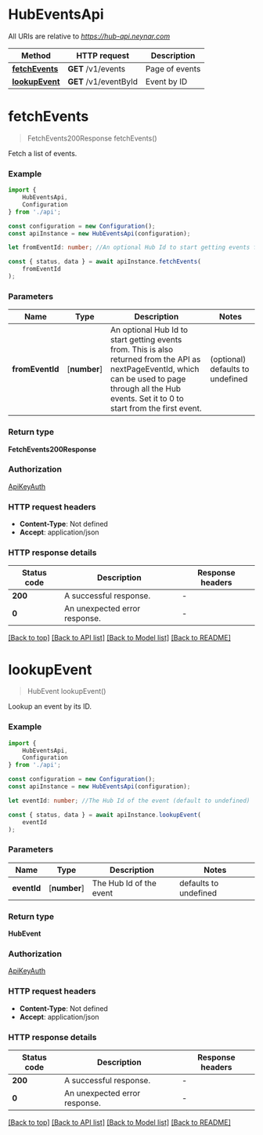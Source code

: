 # HubEventsApi

All URIs are relative to *https://hub-api.neynar.com*

|Method | HTTP request | Description|
|------------- | ------------- | -------------|
|[**fetchEvents**](#fetchevents) | **GET** /v1/events | Page of events|
|[**lookupEvent**](#lookupevent) | **GET** /v1/eventById | Event by ID|

# **fetchEvents**
> FetchEvents200Response fetchEvents()

Fetch a list of events.

### Example

```typescript
import {
    HubEventsApi,
    Configuration
} from './api';

const configuration = new Configuration();
const apiInstance = new HubEventsApi(configuration);

let fromEventId: number; //An optional Hub Id to start getting events from. This is also returned from the API as nextPageEventId, which can be used to page through all the Hub events. Set it to 0 to start from the first event.  (optional) (default to undefined)

const { status, data } = await apiInstance.fetchEvents(
    fromEventId
);
```

### Parameters

|Name | Type | Description  | Notes|
|------------- | ------------- | ------------- | -------------|
| **fromEventId** | [**number**] | An optional Hub Id to start getting events from. This is also returned from the API as nextPageEventId, which can be used to page through all the Hub events. Set it to 0 to start from the first event.  | (optional) defaults to undefined|


### Return type

**FetchEvents200Response**

### Authorization

[ApiKeyAuth](../README.md#ApiKeyAuth)

### HTTP request headers

 - **Content-Type**: Not defined
 - **Accept**: application/json


### HTTP response details
| Status code | Description | Response headers |
|-------------|-------------|------------------|
|**200** | A successful response. |  -  |
|**0** | An unexpected error response. |  -  |

[[Back to top]](#) [[Back to API list]](../README.md#documentation-for-api-endpoints) [[Back to Model list]](../README.md#documentation-for-models) [[Back to README]](../README.md)

# **lookupEvent**
> HubEvent lookupEvent()

Lookup an event by its ID.

### Example

```typescript
import {
    HubEventsApi,
    Configuration
} from './api';

const configuration = new Configuration();
const apiInstance = new HubEventsApi(configuration);

let eventId: number; //The Hub Id of the event (default to undefined)

const { status, data } = await apiInstance.lookupEvent(
    eventId
);
```

### Parameters

|Name | Type | Description  | Notes|
|------------- | ------------- | ------------- | -------------|
| **eventId** | [**number**] | The Hub Id of the event | defaults to undefined|


### Return type

**HubEvent**

### Authorization

[ApiKeyAuth](../README.md#ApiKeyAuth)

### HTTP request headers

 - **Content-Type**: Not defined
 - **Accept**: application/json


### HTTP response details
| Status code | Description | Response headers |
|-------------|-------------|------------------|
|**200** | A successful response. |  -  |
|**0** | An unexpected error response. |  -  |

[[Back to top]](#) [[Back to API list]](../README.md#documentation-for-api-endpoints) [[Back to Model list]](../README.md#documentation-for-models) [[Back to README]](../README.md)

